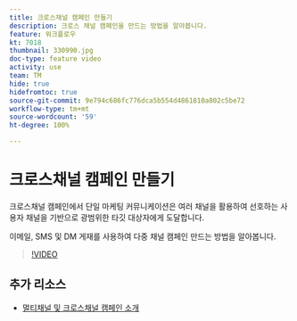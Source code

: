 ```yaml
---
title: 크로스채널 캠페인 만들기
description: 크로스 채널 캠페인을 만드는 방법을 알아봅니다.
feature: 워크플로우
kt: 7018
thumbnail: 330990.jpg
doc-type: feature video
activity: use
team: TM
hide: true
hidefromtoc: true
source-git-commit: 9e794c686fc776dca5b554d4861810a802c5be72
workflow-type: tm+mt
source-wordcount: '59'
ht-degree: 100%

---
```


# 크로스채널 캠페인 만들기

크로스채널 캠페인에서 단일 마케팅 커뮤니케이션은 여러 채널을 활용하여 선호하는 사용자 채널을 기반으로 광범위한 타깃 대상자에게 도달합니다.

이메일, SMS 및 DM 게재를 사용하여 다중 채널 캠페인 만드는 방법을 알아봅니다.

>[!VIDEO](https://video.tv.adobe.com/v/330990?quality=12)

## 추가 리소스

* [멀티채널 및 크로스채널 캠페인 소개](/help/orchestrate-campaigns/introduction-to-cross-and-multi-channel-campaigns.md)
